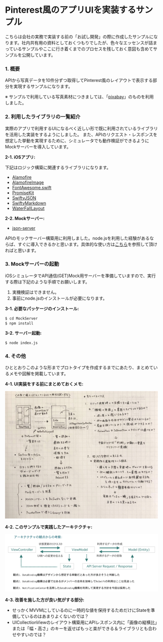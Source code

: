 # Pinterest風のアプリUIを実装するサンプル

こちらは会社の実務で実装する前の「お試し開発」の際に作成したサンプルになります。社内共有用の資料としておくつもりでしたが、色々なエッセンスが詰まっているサンプルやここに行き着くまでのプロセスを残しておく意図も含めてサンプルを公開しています。

### 1. 概要

APIから写真データを10件分ずつ取得してPinterest風のレイアウトで表示する部分を実現するサンプルになります。

※ サンプルで利用している写真素材につきましては、「[pixabay](https://pixabay.com/)」のものを利用しました。

### 2. 利用したライブラリの一覧紹介

実際のアプリで利用するUIになるべく近しい形で既に利用されているライブラリを活用した実装をするようにしました。
また、APIのリクエスト・レスポンスを想定した挙動を実現するために、シミュレータでも動作検証ができるようにMockサーバーを導入しています。

__2-1. iOSアプリ:__

下記はロジック構築に関連するライブラリになります。

- [Alamofire](https://github.com/Alamofire/Alamofire)
- [AlamofireImage](https://github.com/Alamofire/AlamofireImage)
- [FontAwesome.swift](https://github.com/thii/FontAwesome.swift)
- [PromiseKit](https://github.com/mxcl/PromiseKit)
- [SwiftyJSON](https://github.com/SwiftyJSON/SwiftyJSON)
- [SwiftyMarkdown](https://github.com/SimonFairbairn/SwiftyMarkdown)
- [WaterFallLayout](https://github.com/sgr-ksmt/WaterfallLayout)

__2-2. Mockサーバー:__

- [json-server](https://github.com/typicode/json-server)

APIのモックサーバー構築用に利用しました。node.jsを利用した経験があるならば、すぐに導入できるかと思います。具体的な使い方は[こちら](https://blog.eleven-labs.com/en/json-server/)を参照して頂ければと思います。

### 3. Mockサーバーの起動

iOSシミュレータでAPI通信(GET)Mock用サーバーを準備していますので、実行する際は下記のような手順でお願いします。

1. 実機検証はできません。
2. 事前にnode.jsのインストールが必要になります。

__3-1. 必要なパッケージのインストール:__

```
$ cd MockServer
$ npm install
```

__3-2. サーバー起動:__

```
$ node index.js
```

### 4. その他

ひととおりこのような形までプロトタイプを作成するまでにあたり、まとめているメモや図解を掲載しています。

__4-1. UI実装をする前にまとめておくメモ:__

![4-1図解](https://github.com/fumiyasac/MasonryStyleLayout/blob/master/images/ui_practice.jpg)

__4-2. このサンプルで実践したアーキテクチャ:__

![4-2図解](https://github.com/fumiyasac/MasonryStyleLayout/blob/master/images/architecture_practice.png)

__4-3. 改善を施した方が良い気がする部分:__

+ せっかくMVVMにしているのに一時的な値を保持するためだけにStateを準備しているのはあまりよくないのでは？
+ UICollectionViewのレイアウト構築用にAPIレスポンス内に「画像の縦横比」または「幅・高さ」のキーを返せばもっと楽ができる＆ライブラリとも合わせやすいのでは？

